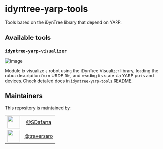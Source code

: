 # idyntree-yarp-tools
Tools based on the iDynTree library that depend on YARP.

## Available tools

### `idyntree-yarp-visualizer`

![image](https://user-images.githubusercontent.com/18591940/115052071-cda47400-9edd-11eb-962a-c136abf2bfdb.png)

Module to visualize a robot using the iDynTree Visualizer library, loading the robot description from URDF file, and reading its state via YARP ports and devices. Check detailed docs in [`idyntree-yarp-tools` README](src/modules/idyntree-yarp-visualizer/README.md).

Maintainers
--------------
This repository is maintained by:

| | |
|:---:|:---:|
| [<img src="https://github.com/S-Dafarra.png" width="40">](https://github.com/S-Dafarra) | [@SDafarra](https://github.com/S-Dafarra) |
| [<img src="https://github.com/traversaro.png" width="40">](https://github.com/traversaro) | [@traversaro](https://github.com/traversaro) |

